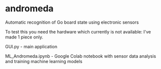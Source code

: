 # andromeda
Automatic recognition of Go board state using electronic sensors

To test this you need the hardware which currently is not available: I've made 1 piece only.

GUI.py - main application 

ML_Andromeda.ipynb - Google Colab notebook with sensor data analysis and training machine learning models 

